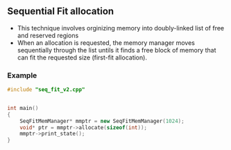 ## Sequential Fit allocation

- This technique involves orginizing memory into doubly-linked list of free and reserved
  regions
- When an allocation is requested, the memory manager moves sequentially through the list
  untils it finds a free block of memory that can fit the requested size (first-fit allocation).

### Example

```cpp
#include "seq_fit_v2.cpp"


int main()
{
    SeqFitMemManager* mmptr = new SeqFitMemManager(1024);
    void* ptr = mmptr->allocate(sizeof(int));
    mmptr->print_state();
}
```
